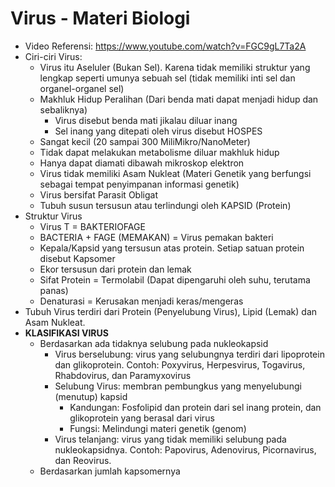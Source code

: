 # Virus - Materi Biologi
- Video Referensi: https://www.youtube.com/watch?v=FGC9gL7Ta2A
- Ciri-ciri Virus:
    - Virus itu Aseluler (Bukan Sel). Karena tidak memiliki struktur yang lengkap seperti umunya sebuah sel (tidak memiliki inti sel dan organel-organel sel)
    - Makhluk Hidup Peralihan (Dari benda mati dapat menjadi hidup dan sebaliknya)
        - Virus disebut benda mati jikalau diluar inang
        - Sel inang yang ditepati oleh virus disebut HOSPES
    - Sangat kecil (20 sampai 300 MiliMikro/NanoMeter)
    - Tidak dapat melakukan metabolisme diluar makhluk hidup
    - Hanya dapat diamati dibawah mikroskop elektron
    - Virus tidak memiliki Asam Nukleat (Materi Genetik yang berfungsi sebagai tempat penyimpanan informasi genetik)
    - Virus bersifat Parasit Obligat
    - Tubuh susun tersusun atau terlindungi oleh KAPSID (Protein)
- Struktur Virus
    - Virus T = BAKTERIOFAGE
    - BACTERIA + FAGE (MEMAKAN) = Virus pemakan bakteri
    - Kepala/Kapsid yang tersusun atas protein. Setiap satuan protein disebut Kapsomer
    - Ekor tersusun dari protein dan lemak
    - Sifat Protein = Termolabil (Dapat dipengaruhi oleh suhu, terutama panas)
    - Denaturasi = Kerusakan menjadi keras/mengeras
- Tubuh Virus terdiri dari Protein (Penyelubung Virus), Lipid (Lemak) dan Asam Nukleat.
- **KLASIFIKASI VIRUS**
    - Berdasarkan ada tidaknya selubung pada nukleokapsid
        - Virus berselubung: virus yang selubungnya terdiri dari lipoprotein dan glikoprotein. Contoh: Poxyvirus, Herpesvirus, Togavirus, Rhabdovirus, dan Paramyxovirus
        - Selubung Virus: membran pembungkus yang menyelubungi (menutup) kapsid
            - Kandungan: Fosfolipid dan protein dari sel inang protein, dan glikoprotein yang berasal dari virus
            - Fungsi: Melindungi materi genetik (genom)
        - Virus telanjang: virus yang tidak memiliki selubung pada nukleokapsidnya. Contoh: Papovirus, Adenovirus, Picornavirus, dan Reovirus.
    - Berdasarkan jumlah kapsomernya